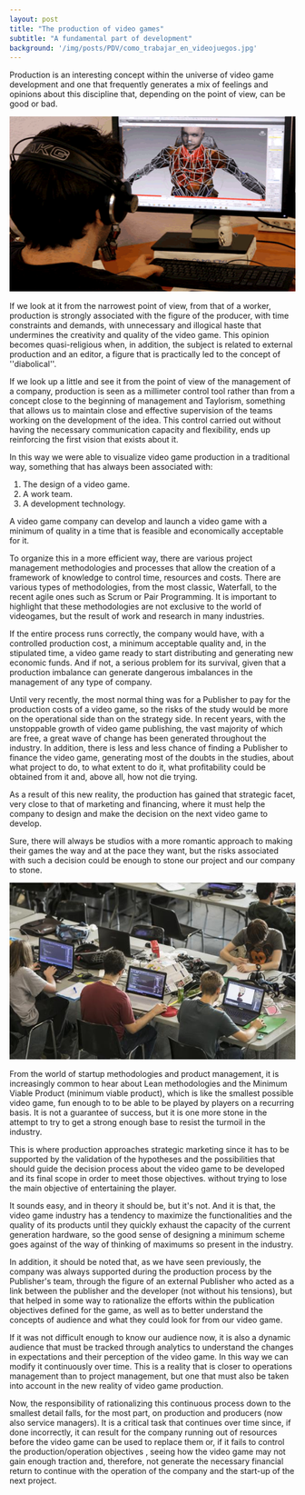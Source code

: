 ```yaml
---
layout: post
title: "The production of video games"
subtitle: "A fundamental part of development"
background: '/img/posts/PDV/como_trabajar_en_videojuegos.jpg'
---
```



Production is an interesting concept within the universe of video game development and one that frequently generates a mix of feelings and opinions about this discipline that, depending on the point of view, can be good or bad.

![general](\img\posts\PDV\desarrollador-videojuegos.gif)

If we look at it from the narrowest point of view, from that of a worker, production is strongly associated with the figure of the producer, with time constraints and demands, with unnecessary and illogical haste that undermines the creativity and quality of the video game. This opinion becomes quasi-religious when, in addition, the subject is related to external production and an editor, a figure that is practically led to the concept of ''diabolical''.

If we look up a little and see it from the point of view of the management of a company, production is seen as a millimeter control tool rather than from a concept close to the beginning of management and Taylorism, something that allows us to maintain close and effective supervision of the teams working on the development of the idea. This control carried out without having the necessary communication capacity and flexibility, ends up reinforcing the first vision that exists about it.

In this way we were able to visualize video game production in a traditional way, something that has always been associated with:
1. The design of a video game.
2. A work team.
3. A development technology.

A video game company can develop and launch a video game with a minimum of quality in a time that is feasible and economically acceptable for it.

To organize this in a more efficient way, there are various project management methodologies and processes that allow the creation of a framework of knowledge to control time, resources and costs. There are various types of methodologies, from the most classic, Waterfall, to the recent agile ones such as Scrum or Pair Programming. It is important to highlight that these methodologies are not exclusive to the world of videogames, but the result of work and research in many industries.

If the entire process runs correctly, the company would have, with a controlled production cost, a minimum acceptable quality and, in the stipulated time, a video game ready to start distributing and generating new economic funds. And if not, a serious problem for its survival, given that a production imbalance can generate dangerous imbalances in the management of any type of company.

Until very recently, the most normal thing was for a Publisher to pay for the production costs of a video game, so the risks of the study would be more on the operational side than on the strategy side. In recent years, with the unstoppable growth of video game publishing, the vast majority of which are free, a great wave of change has been generated throughout the industry. In addition, there is less and less chance of finding a Publisher to finance the video game, generating most of the doubts in the studies, about what project to do, to what extent to do it, what profitability could be obtained from it and, above all, how not die trying.

As a result of this new reality, the production has gained that strategic facet, very close to that of marketing and financing, where it must help the company to design and make the decision on the next video game to develop.

Sure, there will always be studios with a more romantic approach to making their games the way and at the pace they want, but the risks associated with such a decision could be enough to stone our project and our company to stone.

![general2](\img\posts\PDV\produccion2.jpg)

From the world of startup methodologies and product management, it is increasingly common to hear about Lean methodologies and the Minimum Viable Product (minimum viable product), which is like the smallest possible video game, fun enough to to be able to be played by players on a recurring basis. It is not a guarantee of success, but it is one more stone in the attempt to try to get a strong enough base to resist the turmoil in the industry.

This is where production approaches strategic marketing since it has to be supported by the validation of the hypotheses and the possibilities that should guide the decision process about the video game to be developed and its final scope in order to meet those objectives. without trying to lose the main objective of entertaining the player.

It sounds easy, and in theory it should be, but it's not. And it is that, the video game industry has a tendency to maximize the functionalities and the quality of its products until they quickly exhaust the capacity of the current generation hardware, so the good sense of designing a minimum scheme goes against of the way of thinking of maximums so present in the industry.

In addition, it should be noted that, as we have seen previously, the company was always supported during the production process by the Publisher's team, through the figure of an external Publisher who acted as a link between the publisher and the developer (not without his tensions), but that helped in some way to rationalize the efforts within the publication objectives defined for the game, as well as to better understand the concepts of audience and what they could look for from our video game.

If it was not difficult enough to know our audience now, it is also a dynamic audience that must be tracked through analytics to understand the changes in expectations and their perception of the video game. In this way we can modify it continuously over time. This is a reality that is closer to operations management than to project management, but one that must also be taken into account in the new reality of video game production.

Now, the responsibility of rationalizing this continuous process down to the smallest detail falls, for the most part, on production and producers (now also service managers). It is a critical task that continues over time since, if done incorrectly, it can result for the company running out of resources before the video game can be used to replace them or, if it fails to control the production/operation objectives , seeing how the video game may not gain enough traction and, therefore, not generate the necessary financial return to continue with the operation of the company and the start-up of the next project.
